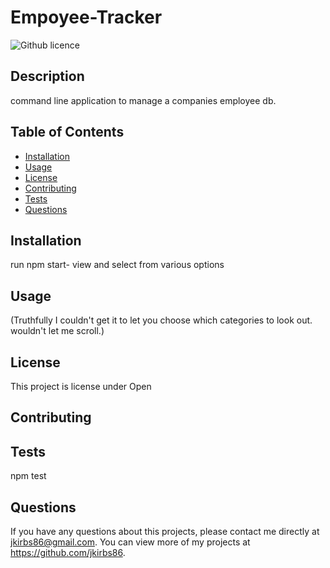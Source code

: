 # Empoyee-Tracker
  ![Github licence](http://img.shields.io/badge/license-Open-blue.svg)
  
  ## Description 
  command line application to manage a companies employee db.
  ## Table of Contents
  * [Installation](#installation)
  * [Usage](#usage)
  * [License](#license)
  * [Contributing](#contributing)
  * [Tests](#tests)
  * [Questions](#questions)
  
  ## Installation 
  run npm start- view and select from various options
  ## Usage 
  (Truthfully I couldn't get it to let you choose which categories to look out. wouldn't let me scroll.)
  ## License 
  This project is license under Open
  ## Contributing 
  
  ## Tests
  npm test
  ## Questions
  If you have any questions about this projects, please contact me directly at jkirbs86@gmail.com. You can view more of my projects at https://github.com/jkirbs86.

